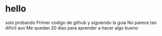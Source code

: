 # hello
solo probando
Primer codigo de github y siguiendo la guia
No parece tan dificil aun
Me quedan 20 dias para aprender a hacer algo bueno

